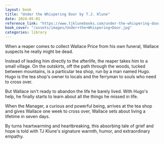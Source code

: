 ```yaml
---
layout: book
title: "Under the Whispering Door by T.J. Klune"
date: 2024-05-01
reference_link: "https://www.tjklunebooks.com/under-the-whispering-door"
book_cover: "/assets/images/Under+the+Whispering+Door.jpg"
categories: library
---
```


When a reaper comes to collect Wallace Price from his own funeral, Wallace suspects he really might be dead.

Instead of leading him directly to the afterlife, the reaper takes him to a small village. On the outskirts, off the path through the woods, tucked between mountains, is a particular tea shop, run by a man named Hugo. Hugo is the tea shop's owner to locals and the ferryman to souls who need to cross over.

But Wallace isn't ready to abandon the life he barely lived. With Hugo's help, he finally starts to learn about all the things he missed in life.

When the Manager, a curious and powerful being, arrives at the tea shop and gives Wallace one week to cross over, Wallace sets about living a lifetime in seven days.

By turns heartwarming and heartbreaking, this absorbing tale of grief and hope is told with TJ Klune's signature warmth, humor, and extraordinary empathy.
